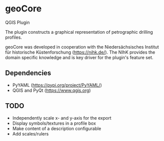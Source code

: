 # geoCore

QGIS Plugin

The plugin constructs a graphical representation of petrographic drilling profiles.

geoCore was developed in cooperation with the Niedersächsisches Institut für historische Küstenforschung (https://nihk.de/). The NIhK provides the domain specific knowledge and is key driver for the plugin's feature set.

## Dependencies

* PyYAML (https://pypi.org/project/PyYAML/)
* QGIS and PyQt (https://www.qgis.org)

## TODO

* Independently scale x- and y-axis for the export
* Display symbols/textures in a profile box
* Make content of a description configurable
* Add scales/rulers
